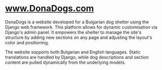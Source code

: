 # www.DonaDogs.com

DonaDogs is a website developed for a Bulgarian dog shelter using the Django web framework. This platform allows for dynamic customisation via Django's admin panel. It empowers the shelter to manage the site's structure by adding new sections on any page and adjusting the layout's color and positioning.

The website supports both Bulgarian and English languages. Static translations are handled by Django, while dog descriptions and section content are pulled dynamically from the underlying models. 
